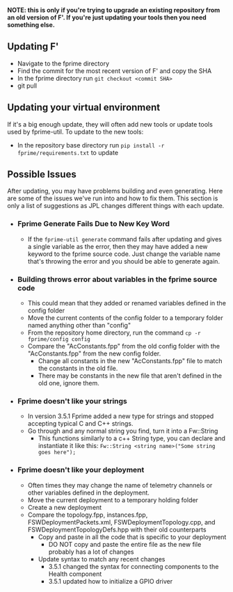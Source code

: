 **NOTE: this is only if you're trying to upgrade an existing repository from an old version of F'. If you're just updating your tools then you need something else.**

## Updating F'
- Navigate to the fprime directory
- Find the commit for the most recent version of F' and copy the SHA
- In the fprime directory run `git checkout <commit SHA>`
- git pull

## Updating your virtual environment
If it's a big enough update, they will often add new tools or update tools used by fprime-util. To update to the new tools:
- In the repository base directory run `pip install -r fprime/requirements.txt` to update

## Possible Issues
After updating, you may have problems building and even generating. Here are some of the issues we've run into and how to fix them. This section is only a list of suggestions as JPL changes different things with each update.

- ### Fprime Generate Fails Due to New Key Word
	- If the `fprime-util generate` command fails after updating and gives a single variable as the error, then they may have added a new keyword to the fprime source code. Just change the variable name that's throwing the error and you should be able to generate again.
- ### Building throws error about variables in the fprime source code
	- This could mean that they added or renamed variables defined in the config folder
	- Move the current contents of the config folder to a temporary folder named anything other than "config"
	- From the repository home directory, run the command `cp -r fprime/config config`
	- Compare the "AcConstants.fpp" from the old config folder with the "AcConstants.fpp" from the new config folder.
		- Change all constants in the new "AcConstants.fpp" file to match the constants in the old file.
		- There may be constants in the new file that aren't defined in the old one, ignore them.
- ### Fprime doesn't like your strings
	- In version 3.5.1 Fprime added a new type for strings and stopped accepting typical C and C++ strings.
	- Go through and any normal string you find, turn it into a Fw::String
		- This functions similarly to a c++ String type, you can declare and instantiate it like this: `Fw::String <string name>("Some string goes here");`
- ### Fprime doesn't like your deployment
	- Often times they may change the name of telemetry channels or other variables defined in the deployment.
	- Move the current deployment to a temporary holding folder
	- Create a new deployment
	- Compare the topology.fpp, instances.fpp, FSWDeploymentPackets.xml, FSWDeploymentTopology.cpp, and FSWDeploymentTopologyDefs.hpp with their old counterparts
		- Copy and paste in all the code that is specific to your deployment
			- DO NOT copy and paste the entire file as the new file probably has a lot of changes
		- Update syntax to match any recent changes
			- 3.5.1 changed the syntax for connecting components to the Health component
			- 3.5.1 updated how to initialize a GPIO driver
